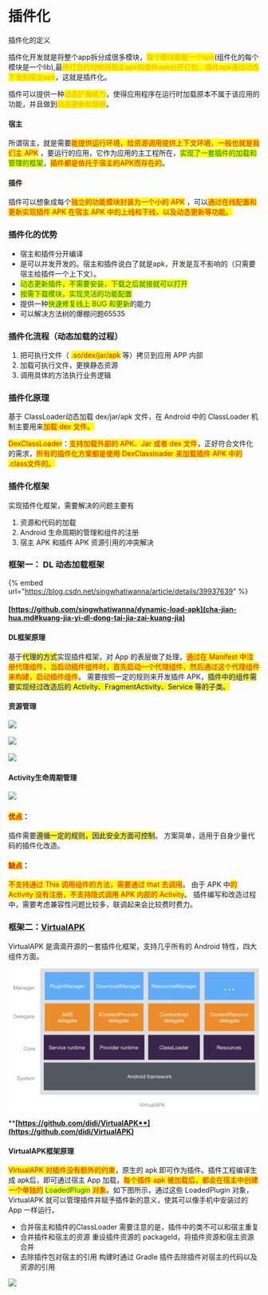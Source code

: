 # 插件化

插件化的定义

插件化开发就是将整个app拆分成很多模块，<mark style="color:orange;">每个模块都是一个apk</mark>(组件化的每个模块是一个lib),最<mark style="color:orange;">终打包的时候将宿主apk和插件apk分开打包，插件apk通过动态下发到宿主apk</mark>，这就是插件化。

插件可以提供一种<mark style="color:orange;">动态扩展能力</mark>，使得应用程序在运行时加载原本不属于该应用的功能，并且做到<mark style="color:orange;">动态更新和替换</mark>。

#### 宿主

所谓宿主，就是需要<mark style="color:red;">能提供运行环境，给资源调用提供上下文环境，一般也就是我们主 APK</mark> ，要运行的应用，它作为应用的主工程所在，<mark style="color:green;">实现了一套插件的加载和管理的框架</mark>，<mark style="color:red;">插件都是依托于宿主的APK而存在的</mark>。

#### 插件

插件可以想象成每个<mark style="color:red;">独立的功能模块封装为一个小的 APK</mark> ，可以<mark style="color:red;">通过在线配置和更新实现插件 APK 在宿主 APK 中的上线和下线，以及动态更新等功能。</mark>

### 插件化的优势

* 宿主和插件分开编译
* 是可以并发开发的。宿主和插件说白了就是apk，开发是互不影响的（只需要宿主给插件一个上下文）。
* <mark style="color:green;">动态更新插件，不需要安装，下载之后就接就可以打开</mark>
* <mark style="color:green;">按需下载模块，实现灵活的功能配置</mark>
* 提供一种<mark style="color:green;">快速修复线上 BUG 和更新</mark>的能力
* 可以解决方法树的爆棚问题65535

### 插件化流程（动态加载的过程）

1. 把可执行文件（ <mark style="color:red;">.so/dex/jar/apk</mark> 等）拷贝到应用 APP 内部
2. 加载可执行文件，更换静态资源
3. 调用具体的方法执行业务逻辑

### 插件化原理

基于 ClassLoader动态加载 dex/jar/apk 文件，在 Android 中的 ClassLoader 机制主要用来<mark style="color:red;">加载 dex 文件。</mark>

<mark style="color:red;">DexClassLoader</mark>：<mark style="color:red;">支持加载外部的 APK、Jar 或者 dex 文件</mark>，正好符合文件化的需求，<mark style="color:red;">所有的插件化方案都是使用 DexClassloader 来加载插件 APK 中的 .class文件的。</mark>

### 插件化框架

实现插件化框架，需要解决的问题主要有

1. 资源和代码的加载
2. Android 生命周期的管理和组件的注册
3. 宿主 APK 和插件 APK 资源引用的冲突解决

### 框架一： **DL 动态加载框架**

{% embed url="https://blog.csdn.net/singwhatiwanna/article/details/39937639" %}

#### [https://github.com/singwhatiwanna/dynamic-load-apk](cha-jian-hua.md#kuang-jia-yi-dl-dong-tai-jia-zai-kuang-jia)

#### DL框架原理

基于<mark style="color:blue;">代理的方式</mark>实现插件框架，对 App 的表层做了处理，<mark style="color:red;">通过在 Manifest 中注册代理组件，当启动插件组件时，首先启动一个代理组件，然后通过这个代理组件来构建，启动插件组件</mark>。 需要按照一定的规则来开发插件 APK，<mark style="color:blue;">插件中的组件需要实现经过改造后的 Activity、FragmentActivity、Service 等的子类。</mark>&#x20;

#### 资源管理

![](<../.gitbook/assets/微信截图\_1 (1).png>)

![](../.gitbook/assets/微信截图\_2.png)

![](../.gitbook/assets/微信截图\_3.png)

#### Activity生命周期管理

![](../.gitbook/assets/微信截图\_20220207155447.png)

#### <mark style="color:red;">优点</mark>：

插件需要<mark style="color:blue;">遵循一定的规则，因此安全方面可控制</mark>。 方案简单，适用于自身少量代码的插件化改造。&#x20;

#### <mark style="color:red;">缺点</mark>：

<mark style="color:red;">不支持通过 This 调用组件的方法，需要通过 that 去调用</mark>。 由于 APK 中<mark style="color:red;">的 Activity 没有注册，不支持隐式调用 APK 内部的 Activity</mark>。 插件编写和改造过程中，需要考虑兼容性问题比较多，联调起来会比较费时费力。



### 框架二：[VirtualAPK](https://links.jianshu.com/go?to=https%3A%2F%2Fgithub.com%2Fdidi%2FVirtualAPK)

VirtualAPK 是滴滴开源的一套插件化框架，支持几乎所有的 Android 特性，四大组件方面。

![](../.gitbook/assets/apk.png)

****[**https://github.com/didi/VirtualAPK**](https://github.com/didi/VirtualAPK)****

#### VirtualAPK框架原理

<mark style="color:red;">VirtualAPK 对插件没有额外的约束</mark>，原生的 apk 即可作为插件。插件工程编译生成 apk后，即可通过宿主 App 加载，<mark style="color:red;">每个插件 apk 被加载后，都会在宿主中创建一个单独的</mark> <mark style="color:green;">LoadedPlugin</mark> <mark style="color:red;">对象</mark>。如下图所示，通过这些 LoadedPlugin 对象，VirtualAPK 就可以管理插件并赋予插件新的意义，使其可以像手机中安装过的 App 一样运行。

* 合并宿主和插件的ClassLoader 需要注意的是，插件中的类不可以和宿主重复&#x20;
* 合并插件和宿主的资源 重设插件资源的 packageId，将插件资源和宿主资源合并&#x20;
* 去除插件包对宿主的引用 构建时通过 Gradle 插件去除插件对宿主的代码以及资源的引用

![](../.gitbook/assets/微信截图\_20220210151817.png)

<mark style="color:red;"></mark>

<mark style="color:red;"></mark>













